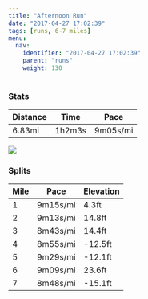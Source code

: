 ```yaml
---
title: "Afternoon Run"
date: "2017-04-27 17:02:39"
tags: [runs, 6-7 miles]
menu:
  nav:
    identifier: "2017-04-27 17:02:39"
    parent: "runs"
    weight: 130
---
```


### Stats

| Distance | Time | Pace |
|----------|------|------|
|6.83mi|1h2m3s|9m05s/mi|

<img src='https://maps.googleapis.com/maps/api/staticmap?maptype=roadmap&path=enc:ysf`G{wyuCUgC_TwXqFtDoDF|Lj[~`@bo@lTd}@nD`Bm@kIzL@|DuHcw@wuAqCuOcSkWqEtDcEP`MxZ|`@~n@jUr~@rCtA_@uIbKV~EwG}u@iwAgBkJ|@}B&key=AIzaSyC1MId7bFpkLXNAaYhBSTb8jLyiSqzbDtM&size=800x800&markers=color:yellow|label:S|42.14605,24.7131&markers=color:green|label:F|42.14575000000001,24.713750000000008'>

### Splits

| Mile | Pace | Elevation |
|------|------|-----------|
|1|9m15s/mi|4.3ft|
|2|9m13s/mi|14.8ft|
|3|8m43s/mi|14.4ft|
|4|8m55s/mi|-12.5ft|
|5|9m29s/mi|-12.1ft|
|6|9m09s/mi|23.6ft|
|7|8m48s/mi|-15.1ft|
